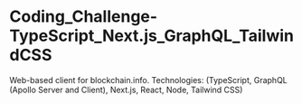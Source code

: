 # Coding_Challenge-TypeScript_Next.js_GraphQL_TailwindCSS
Web-based client for blockchain.info. Technologies: (TypeScript, GraphQL (Apollo Server and Client), Next.js, React, Node, Tailwind CSS)
